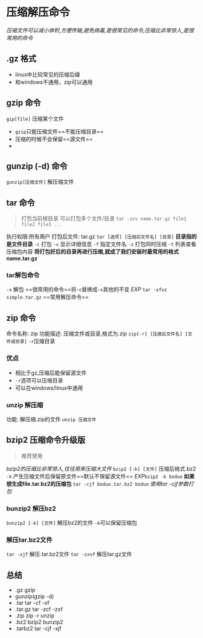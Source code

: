 # 压缩解压命令


_压缩文件可以减小体积,方便传输,避免病毒,是很常见的命令,压缩比非常惊人,是很常用的命令_

## .gz 格式
* linux中比较常见的压缩后缀
* 和windows不通用，zip可以通用

## gzip 命令
`gip[file]` 压缩某个文件
* `gzip`只能压缩文件==不能压缩目录==
* 压缩的时候不会保留==源文件==
* 

## gunzip (-d) 命令
`gunzip[压缩文件]` 解压缩文件

## tar 命令 
> 打包当前根目录
> 可以打包多个文件/目录
> `tar -zcv name.tar.gz file1 file2 file3 ...`

执行权限:所有用户
打包后文件: tar.gz
`tar [选项] [压缩后文件名] [目录]` **目录指的是文件目录**
`-c` 打包
`-v` 显示详细信息
`-f` 指定文件名
`-z` 打包同时压缩 
`-t` 列表查看压缩包内容
**将打包好后的目录再进行压缩,就成了我们安装时最常用的格式name.tar.gz**
### tar解包命令
`-x` 解包 ==很常用的命令==将`-c`替换成`-x`其他的不变
_EXP_ `tar -xfvz simple.tar.gz` ==常用解压命令==

##  zip 命令
命令名称: zip
功能描述: 压缩文件或目录,格式为.zip
`zip[-r] [压缩后文件名] [文件或目录]`
`-r`压缩目录
### 优点
* 相比于gz,压缩后能保留源文件
* `-r`选项可以压缩目录
* 可以在windows/linux中通用


### unzip 解压缩
功能: 解压缩.zip的文件
`unzip 压缩文件`

## bzip2 压缩命令升级版  
> 推荐使用

_bzip2的压缩比非常惊人,往往用来压缩大文件_
`bzip2 [-k] [文件]` 压缩后格式.bz2
`-k` 产生压缩文件后保留原文件==默认不保留源文件==
_EXP_`bzip2 -k boduo`
 **如果想生成file.tar.bz2的压缩包** `tar -cjf boduo.tar.bz2 boduo` _使用tar -cjf参数打包_
### bunzip2 解压bz2
`bunzip2 [-k] [文件]` 解压bz2的文件
`-k`可以保留压缩包

### 解压tar.bz2文件
`tar -xjf` 解压.tar.bz2文件
`tar -zxvf` 解压tar.gz文件

## 总结
*  .gz gzip
*  gunzip(gzip -d)
* .tar tar -cf  -xf
* .tar.gz  tar -zcf  -zxf
* .zip  zip -r unzip
* .bz2  bzip2  bunzip2
* .tarbz2  tar -cjf  -xjf
